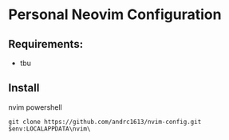 # Personal Neovim Configuration

## Requirements:
- tbu

## Install
nvim powershell
```
git clone https://github.com/andrc1613/nvim-config.git $env:LOCALAPPDATA\nvim\
```
